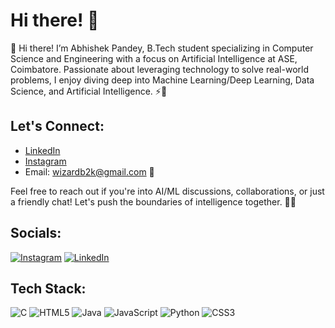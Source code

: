 # Hi there! 👋

👋 Hi there! I’m Abhishek Pandey, B.Tech student specializing in Computer Science and Engineering with a focus on Artificial Intelligence at ASE, Coimbatore. Passionate about leveraging technology to solve real-world problems, I enjoy diving deep into Machine Learning/Deep Learning, Data Science, and Artificial Intelligence. ⚡️🚀

## Let's Connect:
- [LinkedIn](https://www.linkedin.com/in/abhishek-pandey-075854292?utm_source=share&utm_campaign=share_via&utm_content=profile&utm_medium=android_app)
- [Instagram](https://www.instagram.com/invites/contact/?igsh=cpkkzv2maydi&utm_content=kafi095)
- Email: wizardb2k@gmail.com 📧

Feel free to reach out if you're into AI/ML discussions, collaborations, or just a friendly chat! Let's push the boundaries of intelligence together. 🌟🤝

## Socials:
[![Instagram](https://img.shields.io/badge/Instagram-E1306C?style=for-the-badge&logo=instagram&logoColor=white)](https://www.instagram.com/invites/contact/?igsh=cpkkzv2maydi&utm_content=kafi095)
[![LinkedIn](https://img.shields.io/badge/LinkedIn-0A66C2?style=for-the-badge&logo=linkedin&logoColor=white)](https://www.linkedin.com/in/abhishek-pandey-075854292?utm_source=share&utm_campaign=share_via&utm_content=profile&utm_medium=android_app)

## Tech Stack:
![C](https://img.shields.io/badge/C-00599C?style=for-the-badge&logo=c&logoColor=white)
![HTML5](https://img.shields.io/badge/HTML5-E34F26?style=for-the-badge&logo=html5&logoColor=white)
![Java](https://img.shields.io/badge/Java-007396?style=for-the-badge&logo=java&logoColor=white)
![JavaScript](https://img.shields.io/badge/JavaScript-F7DF1E?style=for-the-badge&logo=javascript&logoColor=black)
![Python](https://img.shields.io/badge/Python-3776AB?style=for-the-badge&logo=python&logoColor=white)
![CSS3](https://img.shields.io/badge/CSS3-1572B6?style=for-the-badge&logo=css3&logoColor=white)



<!---
AoD-X-abhi/AoD-X-abhi is a ✨ special ✨ repository because its `README.md` (this file) appears on your GitHub profile.
You can click the Preview link to take a look at your changes.
--->
